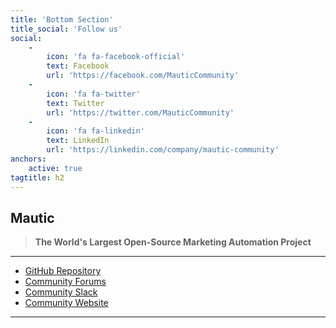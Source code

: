 ```yaml
---
title: 'Bottom Section'
title_social: 'Follow us'
social:
    -
        icon: 'fa fa-facebook-official'
        text: Facebook
        url: 'https://facebook.com/MauticCommunity'
    -
        icon: 'fa fa-twitter'
        text: Twitter
        url: 'https://twitter.com/MauticCommunity'
    -
        icon: 'fa fa-linkedin'
        text: LinkedIn
        url: 'https://linkedin.com/company/mautic-community'
anchors:
    active: true
tagtitle: h2
---
```


## Mautic
> **The World's Largest Open-Source Marketing Automation Project**

---

* [GitHub Repository](https://github.com/mautic/mautic)
* [Community Forums](https://forum.mautic.org)
* [Community Slack](https://mautic.org/slack)
* [Community Website](https://www.mautic.org)

---

